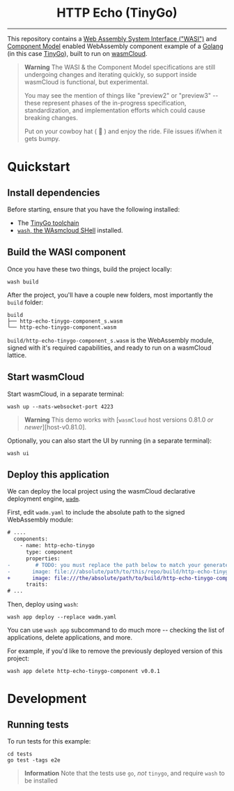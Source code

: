 <h1 align="center">HTTP Echo (TinyGo)</h1>
<hr>

This repository contains a [Web Assembly System Interface ("WASI")][wasi] and [Component Model][component-model] enabled WebAssembly component example of a [Golang][go] (in this case [TinyGo][tinygo]), built to run on [wasmCloud][wasmcloud].

> **Warning**
> The WASI & the Component Model specifications are still undergoing changes and iterating quickly,
> so support inside wasmCloud is functional, but experimental.
>
> You may see the mention of things like "preview2" or "preview3" -- these represent phases
> of the in-progress specification, standardization, and implementation efforts which could cause
> breaking changes.
>
> Put on your cowboy hat ( 🤠 ) and enjoy the ride. File issues if/when it gets bumpy.

# Quickstart

## Install dependencies

Before starting, ensure that you have the following installed:

- The [TinyGo toolchain][tinygo-toolchain]
- [`wash`, the WAsmcloud SHell][wash] installed.

## Build the WASI component

Once you have these two things, build the project locally:

```console
wash build
```

After the project, you'll have a couple new folders, most importantly the `build` folder:

```
build
├── http-echo-tinygo-component_s.wasm
└── http-echo-tinygo-component.wasm
```

`build/http-echo-tinygo-component_s.wasm` is the WebAssembly module, signed with it's required capabilities, and ready to run on a wasmCloud lattice.

## Start wasmCloud

Start wasmCloud, in a separate terminal:

```console
wash up --nats-websocket-port 4223
```

> **Warning**
> This demo works with [`wasmCloud` host versions 0.81.0 *or newer*][host-v0.81.0].

Optionally, you can also start the UI by running (in a separate terminal):

```console
wash ui
```

[host-v1.4.0]: https://github.com/wasmCloud/wasmCloud/releases/tag/v1.4.0

## Deploy this application

We can deploy the local project using the wasmCloud declarative deployment engine, [`wadm`][wadm].

First, edit `wadm.yaml` to include the absolute path to the signed WebAssembly module:

```diff
# ....
  components:
    - name: http-echo-tinygo
      type: component
      properties:
-        # TODO: you must replace the path below to match your generated code in build
-       image: file:///absolute/path/to/this/repo/build/http-echo-tinygo_s.wasm
+       image: file:///the/absolute/path/to/build/http-echo-tinygo-component_s.wasm
      traits:
# ...
```

Then, deploy using `wash`:

```console
wash app deploy --replace wadm.yaml
```

You can use `wash app` subcommand to do much more -- checking the list of applications, delete applications, and more.

For example, if you'd like to remove the previously deployed version of this project:

```console
wash app delete http-echo-tinygo-component v0.0.1
```

# Development

## Running tests

To run tests for this example:

```console
cd tests
go test -tags e2e
```

> **Information**
> Note that the tests use `go`, _not_ `tinygo`, and require `wash` to be installed

[wasmcloud]: https://github.com/wasmCloud/wasmCloud
[wash]: https://github.com/wasmCloud/wasmCloud/tree/main/crates/wash
[go]: https://go.dev
[tinygo]: https://tinygo.org
[tinygo-toolchain]: https://tinygo.org/getting-started/install/
[wasi]: https://github.com/bytecodealliance/wasmtime/blob/main/docs/WASI-intro.md
[component-model]: https://github.com/WebAssembly/component-model/blob/main/design/mvp/Explainer.md
[wadm]: https://github.com/wasmCloud/wadm
